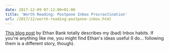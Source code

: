 ```yaml
---
date: 2017-12-09 07:12:00+01:00
title: 'Worth Reading: Postpone Inbox Procrastination'
url: /2017/12/worth-reading-postpone-inbox.html
---
```

[This blog post](https://packetpushers.net/blog/postpone-inbox-procrastination/) by Ethan Bank totally describes my (bad) Inbox habits. If you\'re anything like me, you might find Ethan\'s ideas useful (I do\... following them is a different story, though).
